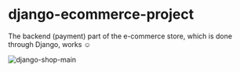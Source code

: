 # django-ecommerce-project

The backend (payment) part of the e-commerce store, which is done through Django, works  ☺️


![django-shop-main](https://user-images.githubusercontent.com/83788662/142291325-c83113c5-0033-4b59-a193-74e848d94b5d.jpg)
